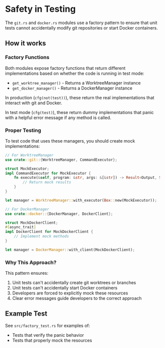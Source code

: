 # Safety in Testing

The `git.rs` and `docker.rs` modules use a factory pattern to ensure that unit tests cannot accidentally modify git repositories or start Docker containers.

## How it works

### Factory Functions

Both modules expose factory functions that return different implementations based on whether the code is running in test mode:

- `get_worktree_manager()` - Returns a WorktreeManager instance
- `get_docker_manager()` - Returns a DockerManager instance

In production (`cfg(not(test))`), these return the real implementations that interact with git and Docker.

In test mode (`cfg(test)`), these return dummy implementations that panic with a helpful error message if any method is called.

### Proper Testing

To test code that uses these managers, you should create mock implementations:

```rust
// For WorktreeManager
use crate::git::{WorktreeManager, CommandExecutor};

struct MockExecutor;
impl CommandExecutor for MockExecutor {
    fn execute(&self, program: &str, args: &[&str]) -> Result<Output, String> {
        // Return mock results
    }
}

let manager = WorktreeManager::with_executor(Box::new(MockExecutor));

// For DockerManager
use crate::docker::{DockerManager, DockerClient};

struct MockDockerClient;
#[async_trait]
impl DockerClient for MockDockerClient {
    // Implement mock methods
}

let manager = DockerManager::with_client(MockDockerClient);
```

### Why This Approach?

This pattern ensures:
1. Unit tests can't accidentally create git worktrees or branches
2. Unit tests can't accidentally start Docker containers
3. Developers are forced to explicitly mock these resources
4. Clear error messages guide developers to the correct approach

## Example Test

See `src/factory_test.rs` for examples of:
- Tests that verify the panic behavior
- Tests that properly mock the resources